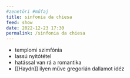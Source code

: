 ```yaml
---
#zenetöri #műfaj
title: sinfonia da chiesa
feed: show
date: 2022-12-23 17:30
permalink: /sinfonia da chiesa
---
```

- templomi szimfónia
- lassú nyitótétel
- hatással van rá a romantika
- [[Haydn]] ilyen műve gregorián dallamot idéz
